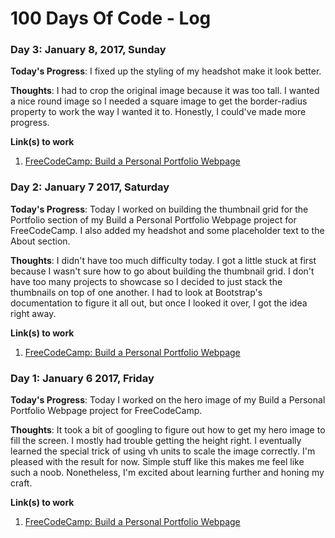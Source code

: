 # 100 Days Of Code - Log

### Day 3: January 8, 2017, Sunday

**Today's Progress**: I fixed up the styling of my headshot make it look better.

**Thoughts**: I had to crop the original image because it was too tall. I wanted a nice round image so I needed a square image to get the border-radius property to work the way I wanted it to. Honestly, I could've made more progress.

**Link(s) to work**
1. [FreeCodeCamp: Build a Personal Portfolio Webpage](https://codepen.io/balam90/pen/yVZMBd)

### Day 2: January 7 2017, Saturday

**Today's Progress**: Today I worked on building the thumbnail grid for the Portfolio section of my Build a Personal Portfolio Webpage project for FreeCodeCamp. I also added my headshot and some placeholder text to the About section.

**Thoughts**: I didn't have too much difficulty today. I got a little stuck at first because I wasn't sure how to go about building the thumbnail grid. I don't have too many projects to showcase so I decided to just stack the thumbnails on top of one another. I had to look at Bootstrap's documentation to figure it all out, but once I looked it over, I got the idea right away.

**Link(s) to work**
1. [FreeCodeCamp: Build a Personal Portfolio Webpage](https://codepen.io/balam90/pen/yVZMBd)

### Day 1: January 6 2017, Friday

**Today's Progress**: Today I worked on the hero image of my Build a Personal Portfolio Webpage project for FreeCodeCamp.

**Thoughts**: It took a bit of googling to figure out how to get my hero image to fill the screen. I mostly had trouble getting the height right. I eventually learned the special trick of using vh units to scale the image correctly. I'm pleased with the result for now. Simple stuff like this makes me feel like such a noob. Nonetheless, I'm excited about learning further and honing my craft.

**Link(s) to work**
1. [FreeCodeCamp: Build a Personal Portfolio Webpage](https://codepen.io/balam90/pen/yVZMBd)
